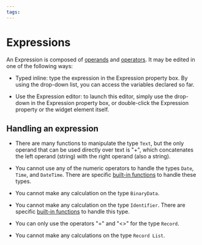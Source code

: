 ```yaml
---
tags: 
---
```


# Expressions

An Expression is composed of [operands](<operands.md>) and [operators](<operators.md>). It may be edited in one of the following ways:

* Typed inline: type the expression in the Expression property box. By using the drop-down list, you can access the variables declared so far. 

* Use the Expression editor: to launch this editor, simply use the drop-down in the Expression property box, or double-click the Expression property or the widget element itself. 

## Handling an expression

* There are many functions to manipulate the type `Text`, but the only operand that can be used directly over text is "+", which concatenates the left operand (string) with the right operand (also a string). 

* You cannot use any of the numeric operators to handle the types `Date`, `Time`, and `DateTime`. There are specific [built-in functions](<../../lang/auto/builtinfunction.Date and Time.final.md>) to handle these types. 

* You cannot make any calculation on the type `BinaryData`. 

* You cannot make any calculation on the type `Identifier`. There are specific [built-in functions](<../../lang/auto/builtinfunction.Data Conversion.final.md>) to handle this type. 

* You can only use the operators "=" and "&lt;&gt;" for the type `Record`. 

* You cannot make any calculations on the type `Record List`. 
